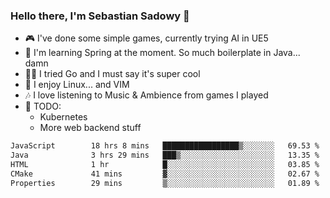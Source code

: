 ### Hello there, I'm Sebastian Sadowy 👋

 - 🎮 I've done some simple games, currently trying AI in UE5
 - 🍃 I'm learning Spring at the moment. So much boilerplate in Java... damn 
 - 🏃‍♀️ I tried Go and I must say it's super cool
 - 🐧 I enjoy Linux... and VIM
 - 🎶 I love listening to Music & Ambience from games I played
 - 🌱 TODO:
   * Kubernetes
   * More web backend stuff
<!--START_SECTION:waka-->

```txt
JavaScript        18 hrs 8 mins   █████████████████▒░░░░░░░   69.53 %
Java              3 hrs 29 mins   ███▒░░░░░░░░░░░░░░░░░░░░░   13.35 %
HTML              1 hr            █░░░░░░░░░░░░░░░░░░░░░░░░   03.85 %
CMake             41 mins         ▓░░░░░░░░░░░░░░░░░░░░░░░░   02.67 %
Properties        29 mins         ▒░░░░░░░░░░░░░░░░░░░░░░░░   01.89 %
```

<!--END_SECTION:waka-->
